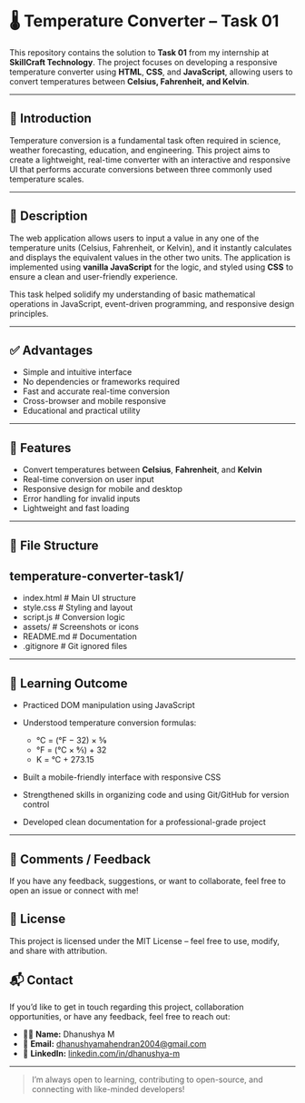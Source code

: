 # 🌡️ Temperature Converter – Task 01

This repository contains the solution to **Task 01** from my internship at **SkillCraft Technology**. The project focuses on developing a responsive temperature converter using **HTML**, **CSS**, and **JavaScript**, allowing users to convert temperatures between **Celsius, Fahrenheit, and Kelvin**.

---

## 🧾 Introduction

Temperature conversion is a fundamental task often required in science, weather forecasting, education, and engineering. This project aims to create a lightweight, real-time converter with an interactive and responsive UI that performs accurate conversions between three commonly used temperature scales.

---

## 📌 Description

The web application allows users to input a value in any one of the temperature units (Celsius, Fahrenheit, or Kelvin), and it instantly calculates and displays the equivalent values in the other two units. The application is implemented using **vanilla JavaScript** for the logic, and styled using **CSS** to ensure a clean and user-friendly experience.

This task helped solidify my understanding of basic mathematical operations in JavaScript, event-driven programming, and responsive design principles.

---

## ✅ Advantages

- Simple and intuitive interface
- No dependencies or frameworks required
- Fast and accurate real-time conversion
- Cross-browser and mobile responsive
- Educational and practical utility

---

## 🌟 Features

- Convert temperatures between **Celsius**, **Fahrenheit**, and **Kelvin**
- Real-time conversion on user input
- Responsive design for mobile and desktop
- Error handling for invalid inputs
- Lightweight and fast loading

---

## 📁 File Structure

## temperature-converter-task1/

- index.html # Main UI structure
- style.css # Styling and layout
- script.js # Conversion logic
- assets/ # Screenshots or icons
- README.md # Documentation
- .gitignore # Git ignored files


---

## 🧠 Learning Outcome

- Practiced DOM manipulation using JavaScript
  
- Understood temperature conversion formulas:
  
  - °C = (°F − 32) × 5⁄9
  - °F = (°C × 9⁄5) + 32
  - K = °C + 273.15
    
- Built a mobile-friendly interface with responsive CSS
  
- Strengthened skills in organizing code and using Git/GitHub for version control
  
- Developed clean documentation for a professional-grade project

---

## 💬 Comments / Feedback

If you have any feedback, suggestions, or want to collaborate, feel free to open an issue or connect with me!

## 🪪 License

This project is licensed under the MIT License – feel free to use, modify, and share with attribution.

## 📬 Contact

If you’d like to get in touch regarding this project, collaboration opportunities, or have any feedback, feel free to reach out:

- 👩‍💻 **Name:** Dhanushya M  
- 📧 **Email:** dhanushyamahendran2004@gmail.com  
- 💼 **LinkedIn:** [linkedin.com/in/dhanushya-m](https://www.linkedin.com/in/dhanushya-m)  
  

---


> I’m always open to learning, contributing to open-source, and connecting with like-minded developers!


